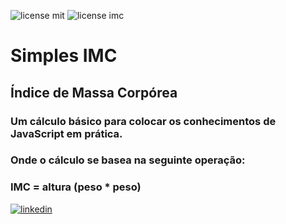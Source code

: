 ![license mit](https://img.shields.io/github/license/mrbrenio/simplesimc) ![license imc](https://img.shields.io/badge/MrBrenio-IMC-yellow)

# Simples IMC 
## Índice de Massa Corpórea

### Um cálculo básico para colocar os conhecimentos de JavaScript em prática.
### Onde o cálculo se basea na seguinte operação:

### IMC = altura (peso * peso)




[![linkedin](https://cdn2.iconfinder.com/data/icons/social-media-2199/64/social_media_isometric_14-linkedin-512.png)](https://www.linkedin.com/in/brenio/) 
